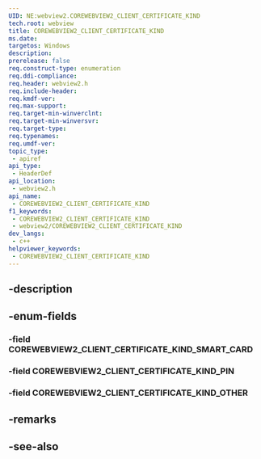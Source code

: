 ```yaml
---
UID: NE:webview2.COREWEBVIEW2_CLIENT_CERTIFICATE_KIND
tech.root: webview
title: COREWEBVIEW2_CLIENT_CERTIFICATE_KIND
ms.date: 
targetos: Windows
description: 
prerelease: false
req.construct-type: enumeration
req.ddi-compliance: 
req.header: webview2.h
req.include-header: 
req.kmdf-ver: 
req.max-support: 
req.target-min-winverclnt: 
req.target-min-winversvr: 
req.target-type: 
req.typenames: 
req.umdf-ver: 
topic_type:
 - apiref
api_type:
 - HeaderDef
api_location:
 - webview2.h
api_name:
 - COREWEBVIEW2_CLIENT_CERTIFICATE_KIND
f1_keywords:
 - COREWEBVIEW2_CLIENT_CERTIFICATE_KIND
 - webview2/COREWEBVIEW2_CLIENT_CERTIFICATE_KIND
dev_langs:
 - c++
helpviewer_keywords:
 - COREWEBVIEW2_CLIENT_CERTIFICATE_KIND
---
```


## -description

## -enum-fields

### -field COREWEBVIEW2_CLIENT_CERTIFICATE_KIND_SMART_CARD

### -field COREWEBVIEW2_CLIENT_CERTIFICATE_KIND_PIN

### -field COREWEBVIEW2_CLIENT_CERTIFICATE_KIND_OTHER

## -remarks

## -see-also

